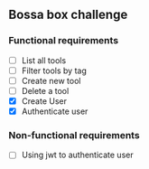## Bossa box challenge

### Functional requirements

- [ ] List all tools
- [ ] Filter tools by tag
- [ ] Create new tool
- [ ] Delete a tool
- [x] Create User
- [x] Authenticate user

### Non-functional requirements

- [ ] Using jwt to authenticate user
